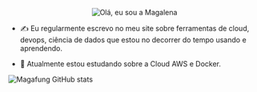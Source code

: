 <p align="center">
  <img src="https://github.com/magafung/magafung/raw/main/assets/githubmaga.gif" alt=" Olá, eu sou a Magalena">
</p>
 
 
 
 
- ✍️ Eu regularmente escrevo no meu site sobre ferramentas de cloud, devops, ciência de dados que estou no decorrer do tempo usando e aprendendo.

- 🌱 Atualmente estou estudando sobre a Cloud AWS e Docker.



![Magafung GitHub stats](https://github-readme-stats.vercel.app/api?username=magafung&show_icons=true&theme=tokyonight)



<!--
**magafung/magafung** is a ✨ _special_ ✨ repository because its `README.md` (this file) appears on your GitHub profile.

Here are some ideas to get you started:

- 🔭 I’m currently working on ...
- 🌱 I’m currently learning ...
- 👯 I’m looking to collaborate on ...
- 🤔 I’m looking for help with ...
- 💬 Ask me about ...
- 📫 How to reach me: ...
- 😄 Pronouns: ...
- ⚡ Fun fact: ...
-->

